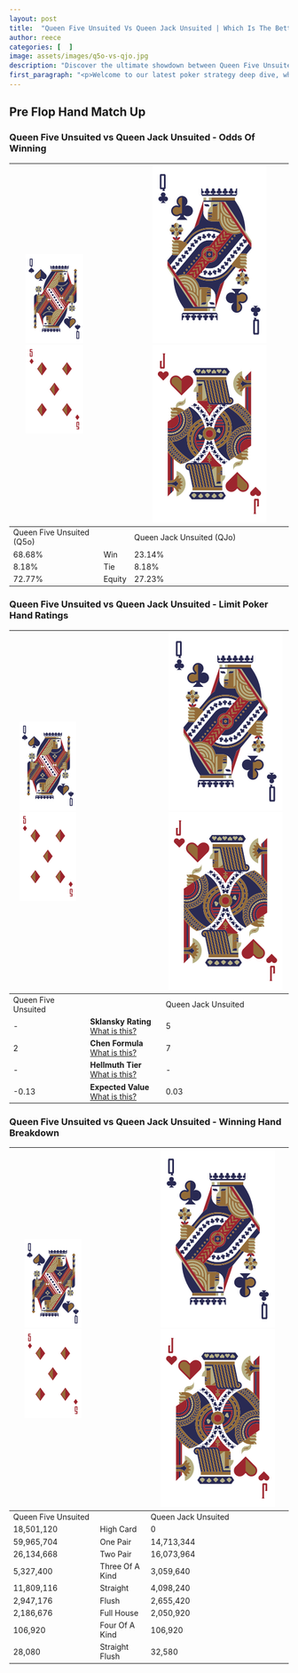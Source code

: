 ```yaml
---
layout: post
title:  "Queen Five Unsuited Vs Queen Jack Unsuited | Which Is The Better Hand In Poker? A Complete Guide"
author: reece
categories: [  ]
image: assets/images/q5o-vs-qjo.jpg
description: "Discover the ultimate showdown between Queen Five Unsuited and Queen Jack Unsuited in poker! Uncover the odds, strategies, and scenarios where one hand triumphs over the other. Get ready to up your poker game with this thrilling analysis."
first_paragraph: "<p>Welcome to our latest poker strategy deep dive, where we're pitting two distinct hands against each other in a high-stakes showdown: Queen Five Unsuited vs Queen Jack Unsuited.</p><p>In the dynamic world of poker, every decision counts, and knowing which hand holds the upper hand is key to your success at the table.</p><p>In this article, we'll dissect these two hands, explore the scenarios where one dominates the other, and equip you with the knowledge to make strategic choices that can tip the odds in your favor.</p><p>Get ready to unravel the intriguing dynamics of these poker hands and elevate your game to new heights.</p>"
---
```




[comment]: # (sp0)

## Pre Flop Hand Match Up

<div class="table hand-ratings" markdown="1"> 



### Queen Five Unsuited vs Queen Jack Unsuited - Odds Of Winning


    
| ![image info](assets/images/hand1/Q.png) ![image info](assets/images/hand1/5o.png) |  | ![image info](assets/images/hand2/Q.png) ![image info](assets/images/hand2/Jo.png) |
| -------- | -------- | -------- |
| Queen Five Unsuited (Q5o) |  | Queen Jack Unsuited (QJo) |
| 68.68% | Win | 23.14% |
| 8.18% | Tie | 8.18% |
| 72.77% | Equity | 27.23% |




[comment]: # (sp1)



### Queen Five Unsuited vs Queen Jack Unsuited - Limit Poker Hand Ratings


    
| ![image info](assets/images/hand1/Q.png) ![image info](assets/images/hand1/5o.png) |  | ![image info](assets/images/hand2/Q.png) ![image info](assets/images/hand2/Jo.png) |
| -------- | -------- | -------- |
| Queen Five Unsuited |  | Queen Jack Unsuited |
| - | **Sklansky Rating** [What is this?](/sklansky-rating-explained) | 5 |
| 2 | **Chen Formula** [What is this?](/chen-formula-explained) | 7 |
| - | **Hellmuth Tier** [What is this?](/Hellmuth-tier-explained) | - |
| -0.13 | **Expected Value** [What is this?](/expected-value-explained) | 0.03 |




[comment]: # (sp2)



### Queen Five Unsuited vs Queen Jack Unsuited - Winning Hand Breakdown


    
| ![image info](assets/images/hand1/Q.png) ![image info](assets/images/hand1/5o.png) |  | ![image info](assets/images/hand2/Q.png) ![image info](assets/images/hand2/Jo.png) |
| -------- | -------- | -------- |
| Queen Five Unsuited |  | Queen Jack Unsuited |
| 18,501,120 | High Card | 0 |
| 59,965,704 | One Pair | 14,713,344 |
| 26,134,668 | Two Pair | 16,073,964 |
| 5,327,400 | Three Of A Kind | 3,059,640 |
| 11,809,116 | Straight | 4,098,240 |
| 2,947,176 | Flush | 2,655,420 |
| 2,186,676 | Full House | 2,050,920 |
| 106,920 | Four Of A Kind | 106,920 |
| 28,080 | Straight Flush | 32,580 |




[comment]: # (sp3)



</div>

[comment]: # (sp4)



[comment]: # (sp5)

